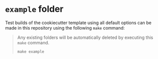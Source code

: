 # `example` folder

Test builds of the cookiecutter template using all default options can be made in this
repository using the following `make` command:

> Any existing folders will be automatically deleted by executing this `make` command.
>
> ```shell
> make example
> ```
